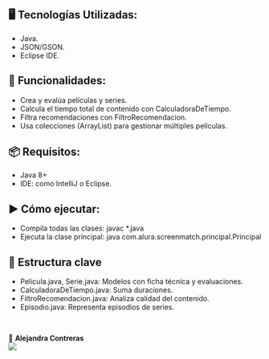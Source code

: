 ## 🖥️ Tecnologías Utilizadas:

- Java.
- JSON/GSON.
- Eclipse IDE.

## 🎯 Funcionalidades:

- Crea y evalúa películas y series.
- Calcula el tiempo total de contenido con CalculadoraDeTiempo.
- Filtra recomendaciones con FiltroRecomendacion.
- Usa colecciones (ArrayList) para gestionar múltiples películas.

## 📦 Requisitos:

- Java 8+
- IDE: como IntelliJ o Eclipse.

## ▶️ Cómo ejecutar:

- Compila todas las clases: javac *.java 
- Ejecuta la clase principal: java com.alura.screenmatch.principal.Principal

## 📁 Estructura clave

- Pelicula.java, Serie.java: Modelos con ficha técnica y evaluaciones.
- CalculadoraDeTiempo.java: Suma duraciones.
- FiltroRecomendacion.java: Analiza calidad del contenido.
- Episodio.java: Representa episodios de series.
</br>

💙 <strong>Alejandra Contreras</strong></br>
<a href="https://www.linkedin.com/in/alejandraconb-dev/" target="_blank">
<img src="https://img.shields.io/badge/-LinkedIn-%230077B5?style=for-the-badge&logo=linkedin&logoColor=white" target="_blank"></a>
